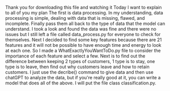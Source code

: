 Thank you for downloading this file and watching it 
Today I want to explain to all of you my plan
The first is data processing. In my understanding, data processing is simple, dealing with data that is missing, flawed, and incomplete. Finally pass them all back to the type of data that the model can understand.
I took a look and found the data was fine and there were no issues but I still left a file called data_process.py for everyone to check for themselves.
Next I decided to find some key features because there are 21 features and it will not be possible to have enough time and energy to look at each one. So I made a WhatExactlyYouWantToDo.py file to consider the importance of each feature and select a few.
Next is to find out the difference between keeping 2 types of customers, 1 type is to stay, one type is to leave, then find out why customers leave and how to retain customers. 
I just use the decribe() command to give data and then use chatGPT to analyze the data, but if you're really good at it, you can write a model that does all of the above. I will put the file class classification.py.
